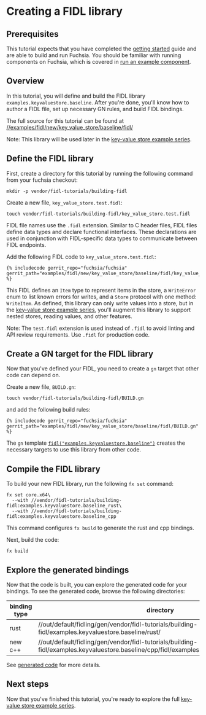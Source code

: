 # Creating a FIDL library

## Prerequisites

This tutorial expects that you have completed the [getting
started][getting-started] guide and are able to build and run Fuchsia.  You
should be familiar with running components on Fuchsia, which is covered in [run
an example component][run-examples].

## Overview

In this tutorial, you will define and build the FIDL library
`examples.keyvaluestore.baseline`. After you're done, you'll know how to author
a FIDL file, set up necessary GN rules, and build FIDL bindings.

The full source for this tutorial can be found at
[//examples/fidl/new/key_value_store/baseline/fidl/][baseline]

Note: This library will be used later in the [key-value store example series].

## Define the FIDL library

First, create a directory for this tutorial by running the following command
from your fuchsia checkout:

```
mkdir -p vendor/fidl-tutorials/building-fidl
```

Create a new file, `key_value_store.test.fidl`:

```
touch vendor/fidl-tutorials/building-fidl/key_value_store.test.fidl
```

FIDL file names use the `.fidl` extension. Similar to C header files, FIDL files
define data types and declare functional interfaces. These declarations are used in
conjunction with FIDL-specific data types to communicate between FIDL endpoints.

Add the following FIDL code to `key_value_store.test.fidl`:

```fidl
{% includecode gerrit_repo="fuchsia/fuchsia" gerrit_path="examples/fidl/new/key_value_store/baseline/fidl/key_value_store.test.fidl" %}
```

This FIDL defines an `Item` type to represent items in the store, a `WriteError`
enum to list known errors for writes, and a `Store` protocol with one method:
`WriteItem`. As defined, this library can only write values into a store, but in
the [key-value store example series], you'll augment this library to support
nested stores, reading values, and other features.

Note: The `test.fidl` extension is used instead of `.fidl` to avoid linting and
API review requirements. Use `.fidl` for production code.

## Create a GN target for the FIDL library

Now that you've defined your FIDL, you need to create a `gn` target that other
code can depend on.

Create a new file, `BUILD.gn`:

```
touch vendor/fidl-tutorials/building-fidl/BUILD.gn
```

and add the following build rules:

```gn
{% includecode gerrit_repo="fuchsia/fuchsia" gerrit_path="examples/fidl/new/key_value_store/baseline/fidl/BUILD.gn" %}
```

The `gn` template [`fidl("examples.keyvaluestore.baseline")`][fidl-template]
creates the necessary targets to use this library from other code.

## Compile the FIDL library

To build your new FIDL library, run the following `fx set` command:

```
fx set core.x64\
  --with //vendor/fidl-tutorials/building-fidl:examples.keyvaluestore.baseline_rust\
  --with //vendor/fidl-tutorials/building-fidl:examples.keyvaluestore.baseline_cpp
```

This command configures `fx build` to generate the rust and cpp bindings.

Next, build the code:

```
fx build
```

## Explore the generated bindings

Now that the code is built, you can explore the generated code for your
bindings. To see the generated code, browse the following directories:

| binding type | directory                                                                                                                                   |
|--------------|---------------------------------------------------------------------------------------------------------------------------------------------|
| rust         | //out/default/fidling/gen/vendor/fidl-tutorials/building-fidl/examples.keyvaluestore.baseline/rust/                                         |
| new c++      | //out/default/fidling/gen/vendor/fidl-tutorials/building-fidl/examples.keyvaluestore.baseline/cpp/fidl/examples.keyvaluestore.baseline/cpp/ |

See [generated code] for more details.


## Next steps

Now that you've finished this tutorial, you're ready to explore the full
[key-value store example series].

<!-- xrefs -->
[fidl-template]: /build/fidl/fidl.gni
[getting-started]: /docs/get-started/README.md
[run-examples]: /docs/development/run/run-examples.md
[example series]: /docs/development/languages/fidl/examples.md
[key-value store example series]: /docs/development/languages/fidl/examples/key_value_store/README.md
[baseline]: https://cs.opensource.google/fuchsia/fuchsia/+/main:examples/fidl/new/key_value_store/baseline/fidl/
[generated code]: /docs/development/languages/fidl/guides/generated-code.md
